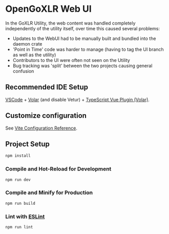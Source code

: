 # OpenGoXLR Web UI

In the GoXLR Utility, the web content was handled completely independently of the utility itself, over time this caused
several problems:

* Updates to the WebUI had to be manually built and bundled into the daemon crate
* 'Point in Time' code was harder to manage (having to tag the UI branch as well as the utility)
* Contributors to the UI were often not seen on the Utility
* Bug tracking was 'split' between the two projects causing general confusion


## Recommended IDE Setup

[VSCode](https://code.visualstudio.com/) + [Volar](https://marketplace.visualstudio.com/items?itemName=Vue.volar) (and disable Vetur) + [TypeScript Vue Plugin (Volar)](https://marketplace.visualstudio.com/items?itemName=Vue.vscode-typescript-vue-plugin).

## Customize configuration

See [Vite Configuration Reference](https://vitejs.dev/config/).

## Project Setup

```sh
npm install
```

### Compile and Hot-Reload for Development

```sh
npm run dev
```

### Compile and Minify for Production

```sh
npm run build
```

### Lint with [ESLint](https://eslint.org/)

```sh
npm run lint
```
